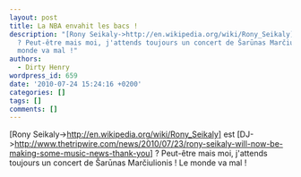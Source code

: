 ```yaml
---
layout: post
title: La NBA envahit les bacs !
description: "[Rony Seikaly->http://en.wikipedia.org/wiki/Rony_Seikaly] est [DJ->http://www.thetripwire.com/news/2010/07/23/rony-seikaly-will-now-be-making-some-music-news-thank-you]
  ? Peut-être mais moi, j'attends toujours un concert de Šarūnas Marčiulionis ! Le
  monde va mal !"
authors:
  - Dirty Henry
wordpress_id: 659
date: '2010-07-24 15:24:16 +0200'
categories: []
tags: []
comments: []
---
```

[Rony Seikaly->http://en.wikipedia.org/wiki/Rony_Seikaly] est [DJ->http://www.thetripwire.com/news/2010/07/23/rony-seikaly-will-now-be-making-some-music-news-thank-you] ? Peut-être mais moi, j'attends toujours un concert de Šarūnas Marčiulionis ! Le monde va mal !
